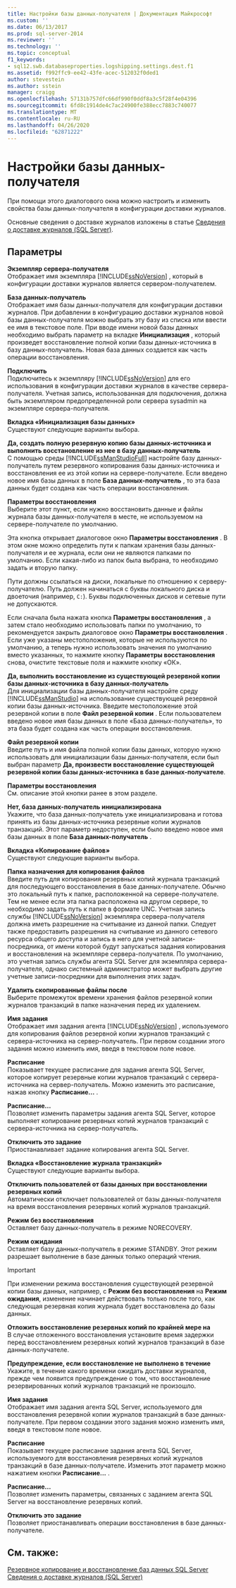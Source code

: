 ```yaml
---
title: Настройки базы данных-получателя | Документация Майкрософт
ms.custom: ''
ms.date: 06/13/2017
ms.prod: sql-server-2014
ms.reviewer: ''
ms.technology: ''
ms.topic: conceptual
f1_keywords:
- sql12.swb.databaseproperties.logshipping.settings.dest.f1
ms.assetid: f992ffc9-ee42-43fe-acec-512032f0ded1
author: stevestein
ms.author: sstein
manager: craigg
ms.openlocfilehash: 57131b757dfc66df990f0ddf8a3c5f28f4e04396
ms.sourcegitcommit: 6fd8c1914de4c7ac24900fe388ecc7883c740077
ms.translationtype: MT
ms.contentlocale: ru-RU
ms.lasthandoff: 04/26/2020
ms.locfileid: "62871222"
---
```

# <a name="secondary-database-settings"></a>Настройки базы данных-получателя
  При помощи этого диалогового окна можно настроить и изменить свойства базы данных-получателя в конфигурации доставки журналов.  
  
 Основные сведения о доставке журналов изложены в статье [Сведения о доставке журналов (SQL Server)](../../database-engine/log-shipping/about-log-shipping-sql-server.md).  
  
## <a name="options"></a>Параметры  
 **Экземпляр сервера-получателя**  
 Отображает имя экземпляра [!INCLUDE[ssNoVersion](../../includes/ssnoversion-md.md)] , который в конфигурации доставки журналов является сервером-получателем.  
  
 **База данных-получатель**  
 Отображает имя базы данных-получателя для конфигурации доставки журналов. При добавлении в конфигурацию доставки журналов новой базы данных-получателя можно выбрать эту базу из списка или ввести ее имя в текстовое поле. При вводе имени новой базы данных необходимо выбрать параметр на вкладке **Инициализация** , который произведет восстановление полной копии базы данных-источника в базу данных-получатель. Новая база данных создается как часть операции восстановления.  
  
 **Подключить**  
 Подключитесь к экземпляру [!INCLUDE[ssNoVersion](../../includes/ssnoversion-md.md)] для его использования в конфигурации доставки журналов в качестве сервера-получателя. Учетная запись, использованная для подключения, должна быть экземпляром предопределенной роли сервера sysadmin на экземпляре сервера-получателя.  
  
 **Вкладка «Инициализация базы данных»**  
 Существуют следующие варианты выбора.  
  
 **Да, создать полную резервную копию базы данных-источника и выполнить восстановление из нее в базу данных-получатель**  
 С помощью среды [!INCLUDE[ssManStudioFull](../../includes/ssmanstudiofull-md.md)] настройте базу данных-получатель путем резервного копирования базы данных-источника и восстановления ее из этой копии на сервере-получателе. Если введено новое имя базы данных в поле **База данных-получатель** , то эта база данных будет создана как часть операции восстановления.  
  
 **Параметры восстановления**  
 Выберите этот пункт, если нужно восстановить данные и файлы журнала базы данных-получателя в месте, не используемом на сервере-получателе по умолчанию.  
  
 Эта кнопка открывает диалоговое окно **Параметры восстановления** . В этом окне можно определить пути к папкам хранения базы данных-получателя и ее журнала, если они не являются папками по умолчанию. Если какая-либо из папок была выбрана, то необходимо задать и вторую папку.  
  
 Пути должны ссылаться на диски, локальные по отношению к серверу-получателю. Путь должен начинаться с буквы локального диска и двоеточия (например, `C:`). Буквы подключенных дисков и сетевые пути не допускаются.  
  
 Если сначала была нажата кнопка **Параметры восстановления** , а затем стало необходимо использовать папки по умолчанию, то рекомендуется закрыть диалоговое окно **Параметры восстановления** . Если уже указаны местоположения, которые не используются по умолчанию, а теперь нужно использовать значения по умолчанию вместо указанных, то нажмите кнопку **Параметры восстановления** снова, очистите текстовые поля и нажмите кнопку «ОК».  
  
 **Да, выполнить восстановление из существующей резервной копии базы данных-источника в базу данных-получатель**  
 Для инициализации базы данных-получателя настройте среду [!INCLUDE[ssManStudio](../../includes/ssmanstudio-md.md)] на использование существующей резервной копии базы данных-источника. Введите местоположение этой резервной копии в поле **Файл резервной копии** . Если пользователем введено новое имя базы данных в поле «База данных-получатель», то эта база будет создана как часть операции восстановления.  
  
 **Файл резервной копии**  
 Введите путь и имя файла полной копии базы данных, которую нужно использовать для инициализации базы данных-получателя, если был выбран параметр **Да, произвести восстановление существующей резервной копии базы данных-источника в базе данных-получателе**.  
  
 **Параметры восстановления**  
 См. описание этой кнопки ранее в этом разделе.  
  
 **Нет, база данных-получатель инициализирована**  
 Укажите, что база данных-получатель уже инициализирована и готова принять из базы данных-источника резервные копии журналов транзакций. Этот параметр недоступен, если было введено новое имя базы данных в поле **База данных-получатель** .  
  
 **Вкладка «Копирование файлов»**  
 Существуют следующие варианты выбора.  
  
 **Папка назначения для копирования файлов**  
 Введите путь для копирования резервных копий журнала транзакций для последующего восстановления в базе данных-получателе. Обычно это локальный путь к папке, расположенной на сервере-получателе. Тем не менее если эта папка расположена на другом сервере, то необходимо задать путь к папке в формате UNC. Учетная запись службы [!INCLUDE[ssNoVersion](../../includes/ssnoversion-md.md)] экземпляра сервера-получателя должна иметь разрешение на считывание из данной папки. Следует также предоставить разрешения на считывание из данного сетевого ресурса общего доступа и запись в него для учетной записи-посредника, от имени которой будут запускаться задания копирования и восстановления на экземпляре сервера-получателя. По умолчанию, это учетная запись службы агента SQL Server для экземпляра сервера-получателя, однако системный администратор может выбрать другие учетные записи-посредники для выполнения этих задач.  
  
 **Удалить скопированные файлы после**  
 Выберите промежуток времени хранения файлов резервной копии журналов транзакций в папке назначения перед их удалением.  
  
 **Имя задания**  
 Отображает имя задания агента [!INCLUDE[ssNoVersion](../../includes/ssnoversion-md.md)] , используемого для копирования файлов резервной копии журналов транзакций с сервера-источника на сервер-получатель. При первом создании этого задания можно изменить имя, введя в текстовом поле новое.  
  
 **Расписание**  
 Показывает текущее расписание для задания агента SQL Server, которое копирует резервные копии журналов транзакций с сервера-источника на сервер-получатель. Можно изменить это расписание, нажав кнопку **Расписание...** .  
  
 **Расписание...**  
 Позволяет изменить параметры задания агента SQL Server, которое выполняет копирование резервных копий журналов транзакций с сервера-источника на сервер-получатель.  
  
 **Отключить это задание**  
 Приостанавливает задание копирования агента SQL Server.  
  
 **Вкладка «Восстановление журнала транзакций»**  
 Существуют следующие варианты выбора.  
  
 **Отключить пользователей от базы данных при восстановлении резервных копий**  
 Автоматически отключает пользователей от базы данных-получателя на время восстановления резервных копий журналов транзакций.  
  
 **Режим без восстановления**  
 Оставляет базу данных-получатель в режиме NORECOVERY.  
  
 **Режим ожидания**  
 Оставляет базу данных-получатель в режиме STANDBY. Этот режим разрешает выполнение в базе данных только операций чтения.  
  
> [!IMPORTANT]  
>  При изменении режима восстановления существующей резервной копии базы данных, например, с **Режим без восстановления** на **Режим ожидания**, изменение начинает действовать только после того, как следующая резервная копия журнала будет восстановлена до базы данных.  
  
 **Отложить восстановление резервных копий по крайней мере на**  
 В случае отложенного восстановления установите время задержки перед восстановлением резервных копий журналов транзакций в базе данных-получателе.  
  
 **Предупреждение, если восстановление не выполнено в течение**  
 Укажите, в течение какого времени ожидать доставки журналов, прежде чем появится предупреждение о том, что восстановление резервированных копий журналов транзакций не произошло.  
  
 **Имя задания**  
 Отображает имя задания агента SQL Server, используемого для восстановления резервной копии журналов транзакций в базе данных-получателе. При первом создании этого задания можно изменить имя, введя в текстовом поле новое.  
  
 **Расписание**  
 Показывает текущее расписание задания агента SQL Server, используемого для восстановления резервных копий журналов транзакций в базе данных-получателе. Изменить этот параметр можно нажатием кнопки **Расписание...** .  
  
 **Расписание...**  
 Позволяет изменить параметры, связанных с заданием агента SQL Server на восстановление резервных копий.  
  
 **Отключить это задание**  
 Позволяет приостанавливать операции восстановления в базе данных-получателе.  
  
## <a name="see-also"></a>См. также:  
 [Резервное копирование и восстановление баз данных SQL Server](../backup-restore/back-up-and-restore-of-sql-server-databases.md)   
 [Сведения о доставке журналов (SQL Server)](../../database-engine/log-shipping/about-log-shipping-sql-server.md)  
  
  
